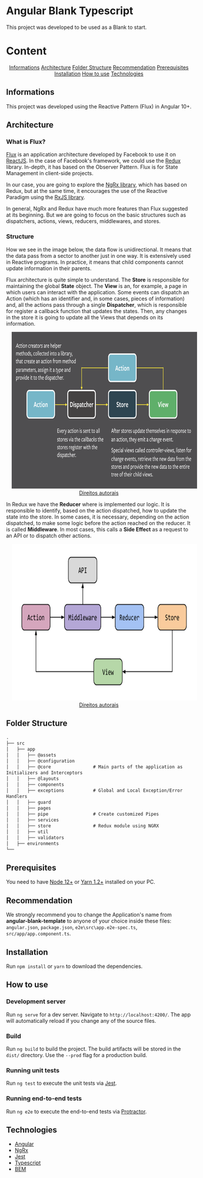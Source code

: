 # Angular Blank Typescript

This project was developed to be used as a Blank to start.

Content
==================
<p align="center">
  <a href="#informations">Informations</a>
  <a href="#architecture">Architecture</a>
  <a href="folder-structure">Folder Structure</a>
  <a href="#recommendation">Recommendation</a>
  <a href="#prerequisites">Prerequisites</a>
  <a href="#installation">Installation</a>
  <a href="#how-to-use">How to use</a>
  <a href="#technologies">Technologies</a>
</p>

## Informations

This project was developed using the Reactive Pattern (Flux) in Angular 10+.

## Architecture

### What is Flux?

[Flux](https://facebook.github.io/flux/) is an application architecture developed by Facebook to use it on [ReactJS](https://pt-br.reactjs.org/). In the case of Facebook's framework, we could use the [Redux](https://redux.js.org/) library. In-depth, it has based on the Observer Pattern. Flux is for State Management in client-side projects.

In our case, you are going to explore the [NgRx library](https://ngrx.io/), which has based on Redux, but at the same time, it encourages the use of the Reactive Paradigm using the [RxJS library](https://rxjs-dev.firebaseapp.com/).

In general, NgRx and Redux have much more features than Flux suggested at its beginning. But we are going to focus on the basic structures such as dispatchers, actions, views, reducers, middlewares, and stores.

### Structure

How we see in the image below, the data flow is unidirectional. It means that the data pass from a sector to another just in one way. It is extensively used in Reactive programs. In practice, it means that child components cannot update information in their parents.

Flux architecture is quite simple to understand. The **Store** is responsible for maintaining the global **State** object. The **View** is an, for example, a page in which users can interact with the application. Some events can dispatch an Action (which has an identifier and, in some cases, pieces of information) and, all the actions pass through a single **Dispatcher**, which is responsible for register a callback function that updates the states. Then, any changes in the store it is going to update all the Views that depends on its information.

<div align="center">
  <img style="margin: 0 15px !important" src="./github/images/flux-facebook.png" alt="flux-architecture" height="425" />
  <a href="https://facebook.github.io/flux/docs/in-depth-overview/">Direitos autorais</a>
</div>

In Redux we have the **Reducer** where is implemented our logic. It is responsible to identify, based on the action dispatched, how to update the state into the store.
In some cases, it is necessary, depending on the action dispatched, to make some logic before the action reached on the reducer. It is called **Middleware**. In most cases, this calls a **Side Effect** as a request to an API or to dispatch other actions.

<div align="center">
  <img style="margin: 0 15px !important" src="./github/images/redux-architecture-overview-middleware.png" alt="flux-architecture" height="425" />
  <a href="https://blog.novoda.com/introduction-to-redux-in-flutter/">Direitos autorais</a>
</div>

## Folder Structure

    .
    ├── src
    │   ├── app
    │   │   ├── @assets
    │   │   ├── @configuration
    │   │   ├── @core                # Main parts of the application as Initializers and Interceptors
    │   │   ├── @layouts
    │   │   ├── components
    │   │   ├── exceptions           # Global and Local Exception/Error Handlers
    │   │   ├── guard
    │   │   ├── pages
    │   │   ├── pipe                 # Create customized Pipes
    │   │   ├── services
    │   │   ├── store                # Redux module using NGRX
    │   │   ├── util
    │   │   ├── validators
    │   ├── environments
    └──

## Prerequisites

You need to have [Node 12+](https://nodejs.org/en/) or [Yarn 1.2+](https://yarnpkg.com/) installed on your PC.

## Recommendation

We strongly recommend you to change the Application's name from **angular-blank-template** to anyone of your choice inside these files: `angular.json`, `package.json`, `e2e\src\app.e2e-spec.ts`, `src/app/app.component.ts`.

## Installation

Run `npm install` or `yarn` to download the dependencies.

## How to use

### Development server

Run `ng serve` for a dev server. Navigate to `http://localhost:4200/`. The app will automatically reload if you change any of the source files.

### Build

Run `ng build` to build the project. The build artifacts will be stored in the `dist/` directory. Use the `--prod` flag for a production build.

### Running unit tests

Run `ng test` to execute the unit tests via [Jest](https://jestjs.io/).

### Running end-to-end tests

Run `ng e2e` to execute the end-to-end tests via [Protractor](http://www.protractortest.org/).

## Technologies

- [Angular](https://angular.io/)
- [NgRx](https://ngrx.io/)
- [Jest](https://jestjs.io/)
- [Typescript](https://www.typescriptlang.org/)
- [BEM](http://getbem.com/)

